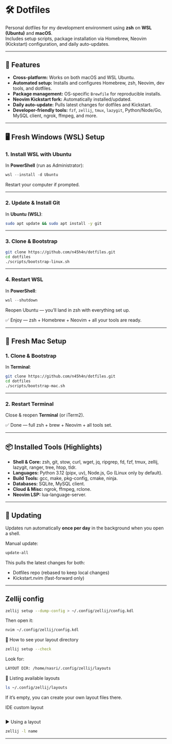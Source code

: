 # 🛠️ Dotfiles

Personal dotfiles for my development environment using **zsh** on **WSL (Ubuntu)** and **macOS**.  
Includes setup scripts, package installation via Homebrew, Neovim (Kickstart) configuration, and daily auto-updates.

---

## 🚀 Features
- **Cross-platform:** Works on both macOS and WSL Ubuntu.
- **Automated setup:** Installs and configures Homebrew, zsh, Neovim, dev tools, and dotfiles.
- **Package management:** OS-specific `Brewfile` for reproducible installs.
- **Neovim Kickstart fork:** Automatically installed/updated.
- **Daily auto-update:** Pulls latest changes for dotfiles and Kickstart.
- **Developer-friendly tools:** `fzf`, `zellij`, `tmux`, `lazygit`, Python/Node/Go, MySQL client, ngrok, ffmpeg, and more.

---

## 🖥️ Fresh Windows (WSL) Setup

### 1. Install WSL with Ubuntu
In **PowerShell** (run as Administrator):
```powershell
wsl --install -d Ubuntu
````

Restart your computer if prompted.

---

### 2. Update & Install Git

In **Ubuntu (WSL)**:

```bash
sudo apt update && sudo apt install -y git
```

---

### 3. Clone & Bootstrap

```bash
git clone https://github.com/n45h4n/dotfiles.git
cd dotfiles
./scripts/bootstrap-linux.sh
```

---

### 4. Restart WSL

In **PowerShell**:

```powershell
wsl --shutdown
```

Reopen Ubuntu — you’ll land in zsh with everything set up.

✅ Enjoy — zsh + Homebrew + Neovim + all your tools are ready.

---

## 🍎 Fresh Mac Setup

### 1. Clone & Bootstrap

In **Terminal**:

```bash
git clone https://github.com/n45h4n/dotfiles.git
cd dotfiles
./scripts/bootstrap-mac.sh
```

---

### 2. Restart Terminal

Close & reopen **Terminal** (or iTerm2).

✅ Done — full zsh + brew + Neovim + all tools set.

---

## 📦 Installed Tools (Highlights)

* **Shell & Core:** zsh, git, stow, curl, wget, jq, ripgrep, fd, fzf, tmux, zellij, lazygit, ranger, tree, htop, tldr.
* **Languages:** Python 3.12 (pipx, uv), Node.js, Go (Linux only by default).
* **Build Tools:** gcc, make, pkg-config, cmake, ninja.
* **Databases:** SQLite, MySQL client.
* **Cloud & Misc:** ngrok, ffmpeg, rclone.
* **Neovim LSP:** lua-language-server.

---

## 🔄 Updating

Updates run automatically **once per day** in the background when you open a shell.

Manual update:

```bash
update-all
```

This pulls the latest changes for both:

* Dotfiles repo (rebased to keep local changes)
* Kickstart.nvim (fast-forward only)

---

## Zellij config
```bash
zellij setup --dump-config > ~/.config/zellij/config.kdl
```

Then open it:

```bash
nvim ~/.config/zellij/config.kdl
```

📂 How to see your layout directory

```bash
zellij setup --check
```

Look for:
```bash
LAYOUT DIR: /home/nasri/.config/zellij/layouts
```

📜 Listing available layouts

```bash
ls ~/.config/zellij/layouts
```

If it’s empty, you can create your own layout files there.

IDE custom layout

```kdl

```

▶ Using a layout

```bash
zellij -l name
```
---
